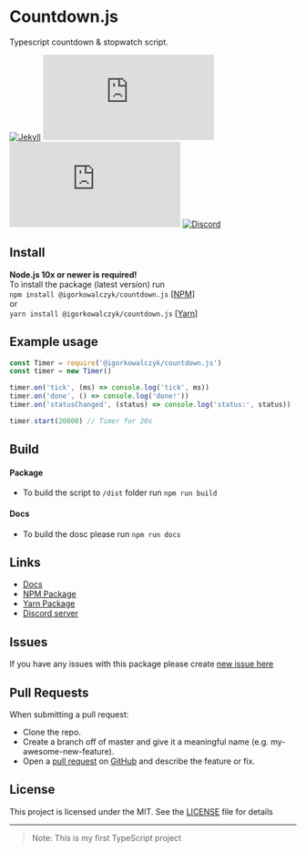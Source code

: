 # Countdown.js
Typescript countdown & stopwatch script.

[![Jekyll](https://img.shields.io/github/workflow/status/igorkowalczyk/countdown.js/typescript?style=flat-square&logo=github&color=%2334D058)](https://igorkowalczyk.github.io/countdown.js)
[![GitHub License](https://img.shields.io/github/license/igorkowalczyk/countdown.js?color=%2334D058&logo=github&style=flat-square)](https://igorkowalczyk.github.io/countdown.js/license.txt)
[![Version](https://img.shields.io/github/v/release/igorkowalczyk/countdown.js?color=%2334D058&logo=github&style=flat-square)](https://github.com/igorkowalczyk/countdown.js/releases)
[![Discord](https://img.shields.io/discord/666599184844980224?color=%2334D058&logo=discord&style=flat-square&logoColor=7289da)](https://igorkowalczyk.github.io/majobot/server)

## Install
**Node.js 10x or newer is required!**<br>
To install the package (latest version) run<br>
`npm install @igorkowalczyk/countdown.js` [[NPM](https://npmjs.org/package/@igorkowalczyk/countdown.js)]<br>
or<br>
`yarn install @igorkowalczyk/countdown.js` [[Yarn](https://yarnpkg.com/package/@igorkowalczyk/countdown.js)]

## Example usage
```js
const Timer = require('@igorkowalczyk/countdown.js')
const timer = new Timer()

timer.on('tick', (ms) => console.log('tick', ms))
timer.on('done', () => console.log('done!'))
timer.on('statusChanged', (status) => console.log('status:', status))

timer.start(20000) // Timer for 20s
```

## Build
#### Package
 - To build the script to `/dist` folder run `npm run build`
#### Docs
 - To build the dosc please run `npm run docs`

## Links
 - [Docs](https://igorkowalczyk.github.io/countdown.js)
 - [NPM Package](https://npmjs.org/package/@igorkowalczyk/countdown.js)
 - [Yarn Package](https://yarnpkg.com/package/@igorkowalczyk/countdown.js)
 - [Discord server](https://majoexe.herokuapp.com/server)

## Issues
If you have any issues with this package please create [new issue here](https://github.com/igorkowalczyk/countdown.js/issues)

## Pull Requests
When submitting a pull request:
- Clone the repo.
- Create a branch off of master and give it a meaningful name (e.g. my-awesome-new-feature).
- Open a [pull request](https://github.com/igorkowalczyk/countdown.js/pulls) on [GitHub](https://github.com) and describe the feature or fix.

## License
This project is licensed under the MIT. See the [LICENSE](https://github.com/igorkowalczyk/countdown.js/blob/master/license.txt) file for details

--- 
> Note: This is my first TypeScript project
